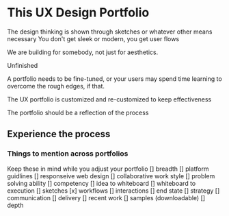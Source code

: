 # This UX Design Portfolio

The design thinking is shown through sketches or whatever other means necessary You don't get sleek or modern, you get user flows

We are building for somebody, not just for aesthetics.

Unfinished

A portfolio needs to be fine-tuned, or your users may spend time learning to overcome the rough edges, if that.

The UX portfolio is customized and re-customized to keep effectiveness

The portfolio should be a reflection of the process

## Experience the process
### Things to mention across portfolios
Keep these in mind while you adjust your portfolio
[] breadth
[] platform guidlines
[] responseive web design
[] collaborative work style
[] problem solving ability
[] competency
[] idea to whiteboard
[] whiteboard to execution
[] sketches
[x] workflows
[] interactions
[] end state
[] strategy
[] communication
[] delivery
[] recent work
[] samples (downloadable)
[] depth